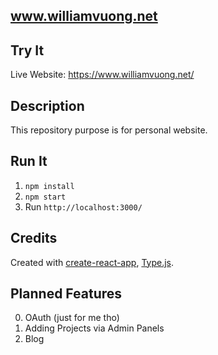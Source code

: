 www.williamvuong.net
--

Try It
--
Live Website: https://www.williamvuong.net/

Description 
--
This repository purpose is for personal website. 

Run It 
--
1. `npm install`
2. `npm start` 
3. Run `http://localhost:3000/`

Credits
-- 
Created with [create-react-app](https://github.com/facebookincubator/create-react-app/blob/master/packages/react-scripts/template/README.md), [Type.js](https://mattboldt.com/demos/typed-js/).

Planned Features
--
0. OAuth (just for me tho)
1. Adding Projects via Admin Panels  
2. Blog
